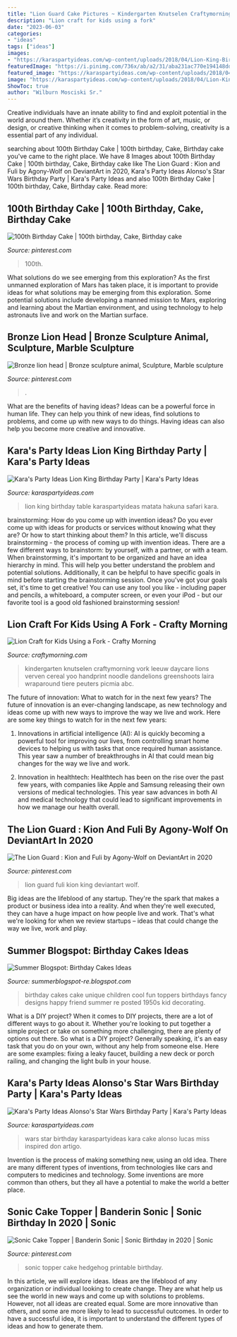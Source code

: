 ```yaml
---
title: "Lion Guard Cake Pictures ~ Kindergarten Knutselen Craftymorning Vork Leeuw Daycare Lions Verven Cereal Yoo Handprint Noodle Dandelions Greenshoots Laira Wraparound Tiere Peuters Picmia Abc"
description: "Lion craft for kids using a fork"
date: "2023-06-03"
categories:
- "ideas"
tags: ["ideas"]
images:
- "https://karaspartyideas.com/wp-content/uploads/2018/04/Lion-King-Birthday-Party-via-Karas-Party-Ideas-KarasPartyIdeas.com26.jpeg"
featuredImage: "https://i.pinimg.com/736x/ab/a2/31/aba231ac770e194148ddae907f294c13.jpg"
featured_image: "https://karaspartyideas.com/wp-content/uploads/2018/04/Lion-King-Birthday-Party-via-Karas-Party-Ideas-KarasPartyIdeas.com26.jpeg"
image: "https://karaspartyideas.com/wp-content/uploads/2018/04/Lion-King-Birthday-Party-via-Karas-Party-Ideas-KarasPartyIdeas.com26.jpeg"
ShowToc: true
author: "Wilburn Mosciski Sr."
---
```



Creative individuals have an innate ability to find and exploit potential in the world around them. Whether it’s creativity in the form of art, music, or design, or creative thinking when it comes to problem-solving, creativity is a essential part of any individual.

	

		
searching about 100th Birthday Cake | 100th birthday, Cake, Birthday cake you've came to the right place. We have 8 Images about 100th Birthday Cake | 100th birthday, Cake, Birthday cake like The Lion Guard : Kion and Fuli by Agony-Wolf on DeviantArt in 2020, Kara&#039;s Party Ideas Alonso&#039;s Star Wars Birthday Party | Kara&#039;s Party Ideas and also 100th Birthday Cake | 100th birthday, Cake, Birthday cake. Read more:
		
    
## 100th Birthday Cake | 100th Birthday, Cake, Birthday Cake

<img loading=lazy src="https://i.pinimg.com/originals/04/a8/00/04a8000ceb01f8cd9155a5ace2f4032e.jpg" onerror="this.onerror=null;this.src='https://tse2.mm.bing.net/th?id=OIP.FlYfkZcRZLX0c9WrMwXrmAHaJ4&amp;pid=15.1';" alt="100th Birthday Cake | 100th birthday, Cake, Birthday cake">

_Source: pinterest.com_

>100th. 

	

What solutions do we see emerging from this exploration?
As the first unmanned exploration of Mars has taken place, it is important to provide ideas for what solutions may be emerging from this exploration. Some potential solutions include developing a manned mission to Mars, exploring and learning about the Martian environment, and using technology to help astronauts live and work on the Martian surface.

    
## Bronze Lion Head | Bronze Sculpture Animal, Sculpture, Marble Sculpture

<img loading=lazy src="https://i.pinimg.com/736x/ab/a2/31/aba231ac770e194148ddae907f294c13.jpg" onerror="this.onerror=null;this.src='https://tse4.mm.bing.net/th?id=OIP.gRy04bFZzvwv84ZeWikKOgHaJ3&amp;pid=15.1';" alt="Bronze lion head | Bronze sculpture animal, Sculpture, Marble sculpture">

_Source: pinterest.com_

>. 

	

What are the benefits of having ideas?
Ideas can be a powerful force in human life. They can help you think of new ideas, find solutions to problems, and come up with new ways to do things. Having ideas can also help you become more creative and innovative.

    
## Kara&#039;s Party Ideas Lion King Birthday Party | Kara&#039;s Party Ideas

<img loading=lazy src="https://karaspartyideas.com/wp-content/uploads/2018/04/Lion-King-Birthday-Party-via-Karas-Party-Ideas-KarasPartyIdeas.com26.jpeg" onerror="this.onerror=null;this.src='https://tse4.mm.bing.net/th?id=OIP.nPC8eUtp3oCpDiMmfhpEawHaLH&amp;pid=15.1';" alt="Kara&#039;s Party Ideas Lion King Birthday Party | Kara&#039;s Party Ideas">

_Source: karaspartyideas.com_

>lion king birthday table karaspartyideas matata hakuna safari kara. 

	

brainstorming: How do you come up with invention ideas?
Do you ever come up with ideas for products or services without knowing what they are? Or how to start thinking about them? In this article, we'll discuss brainstorming - the process of coming up with invention ideas.
There are a few different ways to brainstorm: by yourself, with a partner, or with a team. When brainstorming, it's important to be organized and have an idea hierarchy in mind. This will help you better understand the problem and potential solutions. Additionally, it can be helpful to have specific goals in mind before starting the brainstorming session. Once you've got your goals set, it's time to get creative! You can use any tool you like - including paper and pencils, a whiteboard, a computer screen, or even your iPod - but our favorite tool is a good old fashioned brainstorming session!

    
## Lion Craft For Kids Using A Fork - Crafty Morning

<img loading=lazy src="https://cdn.craftymorning.com/wp-content/uploads/2014/04/fork-lion-craft-for-kids1.png" onerror="this.onerror=null;this.src='https://tse2.mm.bing.net/th?id=OIP.s5KuJI6ErQJF0rQRjMMQIgAAAA&amp;pid=15.1';" alt="Lion Craft for Kids Using a Fork - Crafty Morning">

_Source: craftymorning.com_

>kindergarten knutselen craftymorning vork leeuw daycare lions verven cereal yoo handprint noodle dandelions greenshoots laira wraparound tiere peuters picmia abc. 

	

The future of innovation: What to watch for in the next few years?
The future of innovation is an ever-changing landscape, as new technology and ideas come up with new ways to improve the way we live and work. Here are some key things to watch for in the next few years: 
1. Innovations in artificial intelligence (AI): AI is quickly becoming a powerful tool for improving our lives, from controlling smart home devices to helping us with tasks that once required human assistance. This year saw a number of breakthroughs in AI that could mean big changes for the way we live and work. 

2. Innovation in healthtech: Healthtech has been on the rise over the past few years, with companies like Apple and Samsung releasing their own versions of medical technologies. This year saw advances in both AI and medical technology that could lead to significant improvements in how we manage our health overall. 


    
## The Lion Guard : Kion And Fuli By Agony-Wolf On DeviantArt In 2020

<img loading=lazy src="https://i.pinimg.com/736x/20/cf/34/20cf344973332080cdfc7dfd4b0b0b1b.jpg" onerror="this.onerror=null;this.src='https://tse1.mm.bing.net/th?id=OIP.nLDI3k1wvwZ3TM7iRy0IEgHaEK&amp;pid=15.1';" alt="The Lion Guard : Kion and Fuli by Agony-Wolf on DeviantArt in 2020">

_Source: pinterest.com_

>lion guard fuli kion king deviantart wolf. 

	

Big ideas are the lifeblood of any startup. They're the spark that makes a product or business idea into a reality. And when they're well executed, they can have a huge impact on how people live and work. That's what we're looking for when we review startups – ideas that could change the way we live, work and play.

    
## Summer Blogspot: Birthday Cakes Ideas

<img loading=lazy src="http://2.bp.blogspot.com/-FFWrK-1RgHs/TfnsaJI6hrI/AAAAAAAAAEE/BlGTbJo-fD4/s1600/b.jpg" onerror="this.onerror=null;this.src='https://tse3.mm.bing.net/th?id=OIP.cVLh4TZTbNTe4TN_Wd3KvQHaI5&amp;pid=15.1';" alt="Summer Blogspot: Birthday Cakes Ideas">

_Source: summerblogspot-re.blogspot.com_

>birthday cakes cake unique children cool fun toppers birthdays fancy designs happy friend summer re posted 1950s kid decorating. 

	

What is a DIY project?
When it comes to DIY projects, there are a lot of different ways to go about it. Whether you're looking to put together a simple project or take on something more challenging, there are plenty of options out there. So what is a DIY project? Generally speaking, it's an easy task that you do on your own, without any help from someone else. Here are some examples: fixing a leaky faucet, building a new deck or porch railing, and changing the light bulb in your house.

    
## Kara&#039;s Party Ideas Alonso&#039;s Star Wars Birthday Party | Kara&#039;s Party Ideas

<img loading=lazy src="https://karaspartyideas.com/wp-content/uploads/2016/11/Star-Wars-Birthday-Party-via-Karas-Party-Ideas-KarasPartyIdeas.com2_.jpg" onerror="this.onerror=null;this.src='https://tse3.mm.bing.net/th?id=OIP.5Fv3g0rfXMu0NTHKi1vDTQHaLH&amp;pid=15.1';" alt="Kara&#039;s Party Ideas Alonso&#039;s Star Wars Birthday Party | Kara&#039;s Party Ideas">

_Source: karaspartyideas.com_

>wars star birthday karaspartyideas kara cake alonso lucas miss inspired don artigo. 

	

Invention is the process of making something new, using an old idea. There are many different types of inventions, from technologies like cars and computers to medicines and technology. Some inventions are more common than others, but they all have a potential to make the world a better place.

    
## Sonic Cake Topper | Banderin Sonic | Sonic Birthday In 2020 | Sonic

<img loading=lazy src="https://i.pinimg.com/736x/45/e1/7b/45e17bd10e9b731c2d1796bb665d03e2.jpg" onerror="this.onerror=null;this.src='https://tse2.mm.bing.net/th?id=OIP.4Ckz_5YLS5yJVpLNuUZ9swHaLH&amp;pid=15.1';" alt="Sonic Cake Topper | Banderin Sonic | Sonic Birthday in 2020 | Sonic">

_Source: pinterest.com_

>sonic topper cake hedgehog printable birthday. 

	

In this article, we will explore ideas. Ideas are the lifeblood of any organization or individual looking to create change. They are what help us see the world in new ways and come up with solutions to problems. However, not all ideas are created equal. Some are more innovative than others, and some are more likely to lead to successful outcomes. In order to have a successful idea, it is important to understand the different types of ideas and how to generate them.

